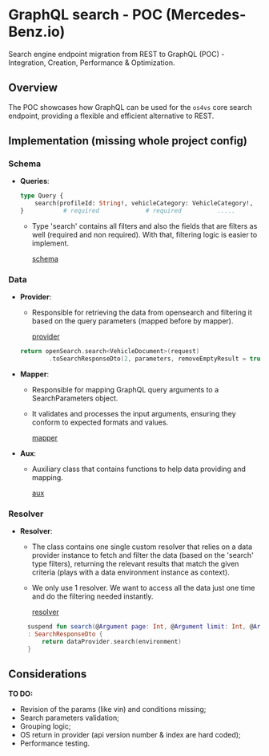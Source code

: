 # GraphQL search - POC (Mercedes-Benz.io)

Search engine endpoint migration from REST to GraphQL (POC) - Integration, Creation, Performance & Optimization.

## Overview

The POC showcases how GraphQL can be used for the `os4vs` core search endpoint, providing a flexible and efficient alternative to REST.

## Implementation (missing whole project config)

### Schema

- **Queries**:
  ```graphql
  type Query {
      search(profileId: String!, vehicleCategory: VehicleCategory!,  language: String, modelIdentifier: [VehicleClass!]): [SearchResult]
  }           # required             # required          .....        # optional          # optional
    ```

    - Type 'search' contains all filters and also the fields that are filters as well (required and non required). With that, filtering logic is
  easier to implement.

      [schema](./search.graphqls)

### Data 

- **Provider**:
    - Responsible for retrieving the data from opensearch and filtering it based on the query parameters (mapped before by mapper).

      [provider](./data/ProviderQL.kt)

    ```kt
    return openSearch.search<VehicleDocument>(request)
            .toSearchResponseDto(2, parameters, removeEmptyResult = true)
    ```

- **Mapper**:
    - Responsible for mapping GraphQL query arguments to a SearchParameters object.
    - It validates and processes the input arguments, ensuring they conform to expected formats and values.

        [mapper](./data/MapperQL.kt)

- **Aux**:
    - Auxiliary class that contains functions to help data providing and mapping.

      [aux](./data/AuxQl.kt)

### Resolver

- **Resolver**:
    - The class contains one single custom resolver that relies on a data provider instance to fetch and filter the data (based on the 'search' type filters), returning the relevant results that match the given criteria (plays with a data environment instance as context).
    - We only use 1 resolver. We want to access all the data just one time and do the filtering needed instantly.

      [resolver](./resolver/ResolverQL.kt)

  ```kt
    suspend fun search(@Argument page: Int, @Argument limit: Int, @Argument sortingType: Sorting, @Argument profileId: String, @Argument vehicleCategory: VehicleCategory, @Argument contextType: ContextType? = ContextType.B2C, @Argument language: String? = null, @Argument modelIdentifier: Set<String>? = null, @Argument bodyType: Set<String>? = null, @Argument brand: Set<String>? = null, @Argument modelYear: Range? = null, @Argument price: ValueRange? = null, @Argument monthlyRate: ValueRange? = null, @Argument campaigns: Set<String>? = null, @Argument fuelType: Set<String>? = null, @Argument driveType: Set<String>? = null, @Argument gearBox: Set<String>? = null, @Argument enginePowerKW: Range? = null, @Argument enginePowerHP: Range? = null, @Argument upholstery: Set<String>? = null, @Argument upholsteryName: Set<String>? = null, @Argument upholsteryPolish: Set<String>? = null, @Argument equipment: Set<String>? = null, @Argument packages: Set<String>? = null, @Argument lines: Set<String>? = null, @Argument color: Set<String>? = null, @Argument colorName: Set<String>? = null, @Argument colorPolish: Set<String>? = null, @Argument baumuster4: String? = null, @Argument variantId: String? = null, @Argument dealerId: Set<String>? = null, @Argument stockType: Set<String>? = null, @Argument payload: IntRange? = null, @Argument maximumWeight: IntRange? = null, @Argument dimensionsLength: IntRange? = null, @Argument dimensionsWidth: IntRange? = null, @Argument dimensionsHeight: IntRange? = null, @Argument seats: Set<String>? = null, @Argument estimatedArrivalDate: Range? = null, @Argument motorization: Set<String>? = null, @Argument typeClass: Set<String>? = null, @Argument faceLift: Int? = null, @Argument vinOrCommissionNumber: String? = null, @Argument modelDesignation: Set<String>? = null, @Argument torque: IntRange? = null, @Argument vehicleHeight: IntRange? = null, @Argument wheelBase: IntRange? = null, @Argument generation: Set<Generation>? = null, @Argument productionDate: Range? = null, @Argument buildType: Set<String>? = null, @Argument mileage: IntRange? = null, @Argument firstRegistrationDate: Range? = null, @Argument stockCategories: Set<String>? = null, environment: DataFetchingEnvironment)
    : SearchResponseDto {
        return dataProvider.search(environment)
    }
    ```

## Considerations

**TO DO:**
- Revision of the params (like vin) and conditions missing;
- Search parameters validation;
- Grouping logic;
- OS return in provider (api version number & index are hard coded);
- Performance testing.

